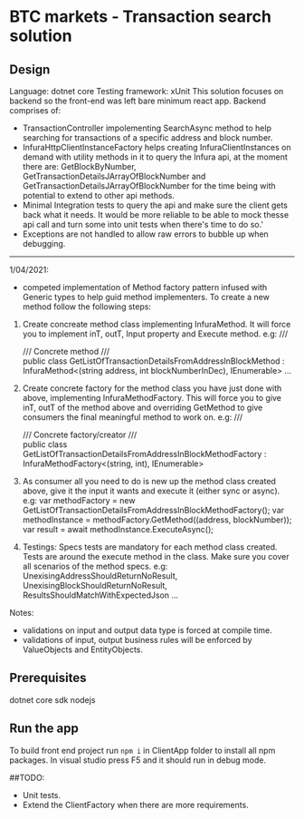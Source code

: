 # BTC markets - Transaction search solution

## Design
Language: dotnet core
Testing framework: xUnit
This solution focuses on backend so the front-end was left bare minimum react app.
Backend comprises of:
- TransactionController impolementing SearchAsync method to help searching for transactions of a specific address and block number.
- InfuraHttpClientInstanceFactory helps creating InfuraClientInstances on demand with utility methods in it to query the Infura api, at the moment there are: GetBlockByNumber, GetTransactionDetailsJArrayOfBlockNumber and GetTransactionDetailsJArrayOfBlockNumber for the time being with potential to extend to other api methods.
- Minimal Integration tests to query the api and make sure the client gets back what it needs. It would be more reliable to be able  to mock thesse api call and turn some into unit tests when there's time to do so.'
- Exceptions are not handled to allow raw errors to bubble up when debugging.


--------------------
1/04/2021:
- competed implementation of Method factory pattern infused with Generic types to help guid method implementers. To create a new method follow the following steps:

1. Create concreate method class implementing InfuraMethod. It will force you to implement inT, outT, Input property and Execute method.
e.g:
    /// <summary>
    /// Concrete method
    /// </summary>
    public class GetListOfTransactionDetailsFromAddressInBlockMethod : InfuraMethod<(string address, int blockNumberInDec), IEnumerable<TransactionDetails>>
    ...

2. Create concrete factory for the method class you have just done with above, implementing InfuraMethodFactory. This will force you to give inT, outT of the method above and overriding GetMethod to give consumers the final meaningful method to work on. 
e.g:
    /// <summary>
    /// Concrete factory/creator
    /// </summary>
    public class GetListOfTransactionDetailsFromAddressInBlockMethodFactory : InfuraMethodFactory<(string, int), IEnumerable<TransactionDetails>>

3. As consumer all you need to do is new up the method class created above, give it the input it wants and execute it (either sync or async).
e.g:
            var methodFactory = new GetListOfTransactionDetailsFromAddressInBlockMethodFactory();
            var methodInstance = methodFactory.GetMethod((address, blockNumber));
            var result = await methodInstance.ExecuteAsync();

4. Testings: Specs tests are mandatory for each method class created. Tests are around the execute method in the class. Make sure you cover all scenarios of the method specs.
e.g: UnexisingAddressShouldReturnNoResult, UnexisingBlockShouldReturnNoResult, ResultsShouldMatchWithExpectedJson ...

Notes:
- validations on input and output data type is forced at compile time.
- validations of input, output business rules will be enforced by ValueObjects and EntityObjects.


## Prerequisites 
dotnet core sdk
nodejs

## Run the app
To build front end project run `npm i` in ClientApp folder to install all npm packages.
In visual studio press F5 and it should run in debug mode.

##TODO:
- Unit tests.
- Extend the ClientFactory when there are more requirements.